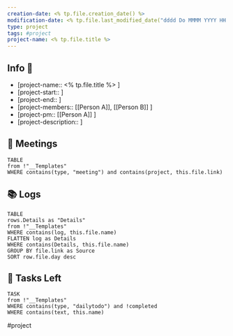 ```yaml
---
creation-date: <% tp.file.creation_date() %> 
modification-date: <% tp.file.last_modified_date("dddd Do MMMM YYYY HH:mm:ss") %>
type: project
tags: #project
project-name: <% tp.file.title %>   
---
```

 
## Info 📑

- [project-name:: <% tp.file.title %> ] 
- [project-start:: ]
- [project-end:: ]
- [project-members::  [[Person A]], [[Person B]] ] 
- [project-pm:: [[Person A]] ]
- [project-description::  ]


##  🌅 Meetings
```dataview
TABLE
from !"__Templates"
WHERE contains(type, "meeting") and contains(project, this.file.link)
```

## 📚 Logs
```dataview
TABLE
rows.Details as "Details"
from !"__Templates"
WHERE contains(log, this.file.name) 
FLATTEN log as Details
WHERE contains(Details, this.file.name) 
GROUP BY file.link as Source
SORT row.file.day desc
```

## 🚀 Tasks Left

```dataview
TASK
from !"__Templates"
WHERE contains(type, "dailytodo") and !completed
WHERE contains(text, this.name)
```


#project